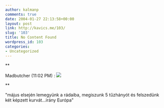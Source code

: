 ```yaml
---
author: kalmanp
comments: true
date: 2004-01-27 22:13:58+00:00
layout: post
link: http://kavics.me/103/
slug: '103'
title: No Content Found
wordpress_id: 103
categories:
- Uncategorized
---
```


**


Madbutcher (11:02 PM) : ![](http://kavics.freeblog.hu/Files/Kis_Gabesz_1.jpg)

**


"május elsején lemegyünk a rádaiba, megiszunk 5 tűzhányót és felszedünk két képzett kurvát...irány Európa"
